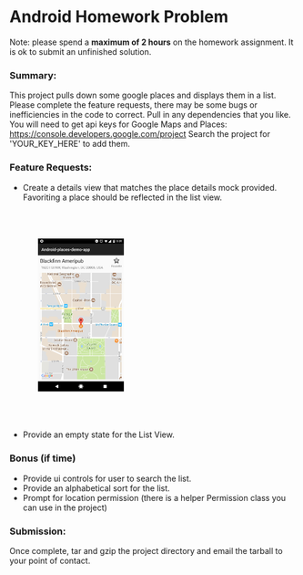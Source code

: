 # Android Homework Problem

Note: please spend a __maximum of 2 hours__ on the homework assignment.  It is ok to submit an unfinished solution.

### Summary:

  This project pulls down some google places and displays them in a list.  Please complete the feature requests,
  there may be some bugs or inefficiencies in the code to correct.  Pull in any dependencies that you like.
  You will need to get api keys for Google Maps and Places: https://console.developers.google.com/project
  Search the project for 'YOUR_KEY_HERE' to add them.

### Feature Requests:

  - Create a details view that matches the place details mock provided.  Favoriting a place should be reflected in the list view.

  <img src="place_details_mock.png" style="max-width: 30%;margin: 50px;">

  - Provide an empty state for the List View.

### Bonus (if time)

  - Provide ui controls for user to search the list.
  - Provide an alphabetical sort for the list.
  - Prompt for location permission (there is a helper Permission class you can use in the project)

### Submission:

  Once complete, tar and gzip the project directory and email the tarball to your point of contact.
